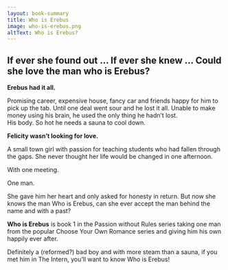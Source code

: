 ```yaml
---
layout: book-summary
title: Who is Erebus
image: who-is-erebus.png
altText: Who is Erebus?
---
```


## If ever she found out … If ever she knew … Could she love the man who is Erebus?

**Erebus had it all.**

Promising career, expensive house, fancy car and friends happy for him to pick up the tab. Until one deal went sour and he lost it all. Unable to make money using his brain, he used the only thing he hadn’t lost.<br>
His body. So hot he needs a sauna to cool down.</p>

**Felicity wasn’t looking for love.**

A small town girl with passion for teaching students who had fallen through the gaps. She never thought her life would be changed in one afternoon.

With one meeting.

One man.

She gave him her heart and only asked for honesty in return. But now she knows the man Who is Erebus, can she ever accept the man behind the name and with a past?

**Who is Erebus** is book 1 in the Passion without Rules series taking one man from the popular Choose Your Own Romance series and giving him his own happily ever after.

Definitely a (reformed?) bad boy and with more steam than a sauna, if you met him in The Intern, you’ll want to know Who is Erebus!